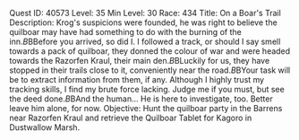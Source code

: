 Quest ID: 40573
Level: 35
Min Level: 30
Race: 434
Title: On a Boar's Trail
Description: Krog's suspicions were founded, he was right to believe the quilboar may have had something to do with the burning of the inn.$B$BBefore you arrived, so did I. I followed a track, or should I say smell towards a pack of quilboar, they donned the colour of war and were headed towards the Razorfen Kraul, their main den.$B$BLuckily for us, they have stopped in their trails close to it, conveniently near the road.$B$BYour task will be to extract information from them, if any. Although I highly trust my tracking skills, I find my brute force lacking. Judge me if you must, but see the deed done.$B$BAnd the human... He is here to investigate, too. Better leave him alone, for now.
Objective: Hunt the quilboar party in the Barrens near Razorfen Kraul and retrieve the Quilboar Tablet for Kagoro in Dustwallow Marsh.

